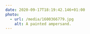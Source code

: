 ```yaml
---
date: 2020-09-17T18:19:42.146+01:00
photo:
  - url: /media/1600366779.jpg
    alt: A painted ampersand.
---
```


